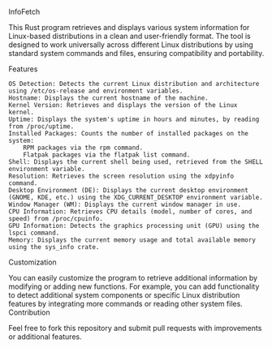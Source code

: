 InfoFetch

This Rust program retrieves and displays various system information for Linux-based distributions in a clean and user-friendly format. The tool is designed to work universally across different Linux distributions by using standard system commands and files, ensuring compatibility and portability.

Features

    OS Detection: Detects the current Linux distribution and architecture using /etc/os-release and environment variables.
    Hostname: Displays the current hostname of the machine.
    Kernel Version: Retrieves and displays the version of the Linux kernel.
    Uptime: Displays the system's uptime in hours and minutes, by reading from /proc/uptime.
    Installed Packages: Counts the number of installed packages on the system:
        RPM packages via the rpm command.
        Flatpak packages via the flatpak list command.
    Shell: Displays the current shell being used, retrieved from the SHELL environment variable.
    Resolution: Retrieves the screen resolution using the xdpyinfo command.
    Desktop Environment (DE): Displays the current desktop environment (GNOME, KDE, etc.) using the XDG_CURRENT_DESKTOP environment variable.
    Window Manager (WM): Displays the current window manager in use.
    CPU Information: Retrieves CPU details (model, number of cores, and speed) from /proc/cpuinfo.
    GPU Information: Detects the graphics processing unit (GPU) using the lspci command.
    Memory: Displays the current memory usage and total available memory using the sys_info crate.
    
    
Customization

You can easily customize the program to retrieve additional information by modifying or adding new functions. For example, you can add functionality to detect additional system components or specific Linux distribution features by integrating more commands or reading other system files.
Contribution

Feel free to fork this repository and submit pull requests with improvements or additional features.
